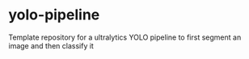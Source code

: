 # yolo-pipeline
Template repository for a ultralytics YOLO pipeline to first segment an image and then classify it
